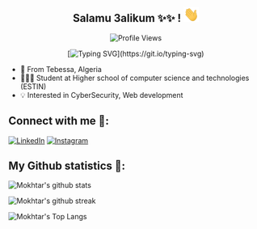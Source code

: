 <div align="center">
<h2> Salamu 3alikum ✨✨ ! <img src="https://github.com/ABSphreak/ABSphreak/blob/master/gifs/Hi.gif" width="30" height="30"></h2>

![Profile Views](https://komarev.com/ghpvc/?username=dev-Mokhtar&color=blueviolet)

</div>
<div align ="center">


[![Typing SVG](https://readme-typing-svg.demolab.com/?lines=Welcome+To+My+GitHub+Page!;Excited+to+Share+My+Projects+Here;.)](https://git.io/typing-svg)

</div>

- 🏫 From Tebessa, Algeria
- 👩🏻‍💻 Student at Higher school of computer science and technologies  (ESTIN)
- :bulb: Interested in CyberSecurity, Web development 


 
 ## Connect with me :eyes::
 
[![LinkedIn](https://img.icons8.com/fluency/48/000000/linkedin.png)](https://www.linkedin.com/in/mokhtar-derbazi-407b2424a/)
[![Instagram](https://img.icons8.com/color/48/000000/instagram-new--v2.png)](https://www.instagram.com/derbazi_mokhtar/)


## My Github statistics 🚀:

![Mokhtar's github stats](https://github-readme-stats.vercel.app/api?username=dev-Mokhtar&show_icons=true&theme=material-palenight)

![Mokhtar's github streak](https://github-readme-streak-stats.herokuapp.com/?user=dev-Mokhtar&theme=material-palenight&include_all_commits=true&count_private=true)

![Mokhtar's Top Langs](https://github-readme-stats.vercel.app/api/top-langs/?username=dev-Mokhtar&theme=material-palenight&layout=compact)

























<!--m0kht4r_Was_HERE !!-->
